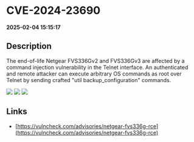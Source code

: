 # CVE-2024-23690

**2025-02-04 15:15:17**

## Description
The end-of-life Netgear FVS336Gv2 and FVS336Gv3 are affected by a command injection vulnerability in the Telnet interface. An authenticated and remote attacker can execute arbitrary OS commands as root over Telnet by sending crafted "util backup_configuration" commands.

![](https://img.shields.io/static/v1?label=Score&message=7.2&color=red)
![](https://img.shields.io/static/v1?label=Severity&message=HIGH&color=red)
![](https://img.shields.io/static/v1?label=CWE&message=RCE&color=green)

## Links
- [https://vulncheck.com/advisories/netgear-fvs336g-rce](https://vulncheck.com/advisories/netgear-fvs336g-rce)
